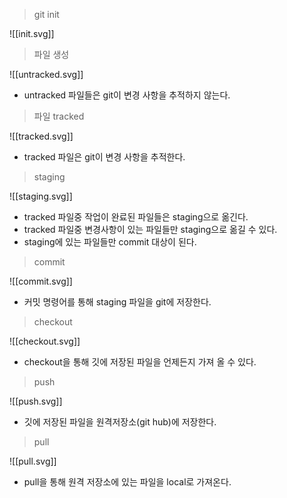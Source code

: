 > git init

![[init.svg]]

>파일 생성

![[untracked.svg]]
* untracked 파일들은 git이 변경 사항을 추적하지 않는다.

>파일 tracked

![[tracked.svg]]
* tracked 파일은 git이 변경 사항을 추적한다.

> staging

![[staging.svg]]
* tracked 파일중 작업이 완료된 파일들은 staging으로 옮긴다. 
* tracked 파일중 변경사항이 있는 파일들만 staging으로 옮길 수 있다.
* staging에 있는 파일들만 commit 대상이 된다.

> commit

![[commit.svg]]
* 커밋 명령어를 통해 staging 파일을 git에 저장한다.

> checkout

![[checkout.svg]]
* checkout을 통해 깃에 저장된 파일을 언제든지 가져 올 수 있다.

> push

![[push.svg]]
* 깃에 저장된 파일을 원격저장소(git hub)에 저장한다.

> pull

![[pull.svg]]
* pull을 통해 원격 저장소에 있는 파일을 local로 가져온다.
